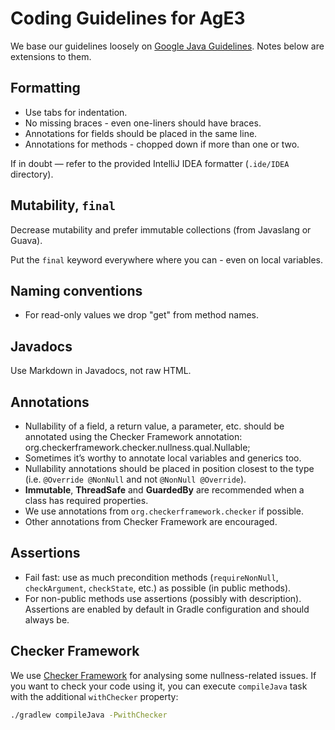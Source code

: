 # Coding Guidelines for AgE3

We base our guidelines loosely on [Google Java Guidelines](https://google.github.io/styleguide/javaguide.html).
Notes below are extensions to them.

## Formatting

* Use tabs for indentation.
* No missing braces - even one-liners should have braces.
* Annotations for fields should be placed in the same line.
* Annotations for methods - chopped down if more than one or two.

If in doubt — refer to the provided IntelliJ IDEA formatter (`.ide/IDEA` directory).

## Mutability, `final`

Decrease mutability and prefer immutable collections (from Javaslang or Guava).

Put the `final` keyword everywhere where you can - even on local variables.

## Naming conventions

* For read-only values we drop "get" from method names.

## Javadocs

Use Markdown in Javadocs, not raw HTML.

## Annotations

* Nullability of a field, a return value, a parameter, etc. should be annotated using the Checker Framework annotation:
  org.checkerframework.checker.nullness.qual.Nullable;
* Sometimes it’s worthy to annotate local variables and generics too.
* Nullability annotations should be placed in position closest to the type (i.e. `@Override @NonNull` and not
  `@NonNull @Override`).
* **Immutable**, **ThreadSafe** and **GuardedBy** are recommended when a class has required properties.
* We use annotations from `org.checkerframework.checker` if possible.
* Other annotations from Checker Framework are encouraged.

## Assertions

* Fail fast: use as much precondition methods (`requireNonNull`, `checkArgument`, `checkState`, etc.) as possible
  (in public methods).
* For non-public methods use assertions (possibly with description). Assertions are enabled by default in Gradle
  configuration and should always be.

## Checker Framework

We use [Checker Framework](http://types.cs.washington.edu/checker-framework/) for analysing some nullness-related
issues. If you want to check your code using it, you can execute `compileJava` task with the additional `withChecker`
property:

```bash
./gradlew compileJava -PwithChecker
```

